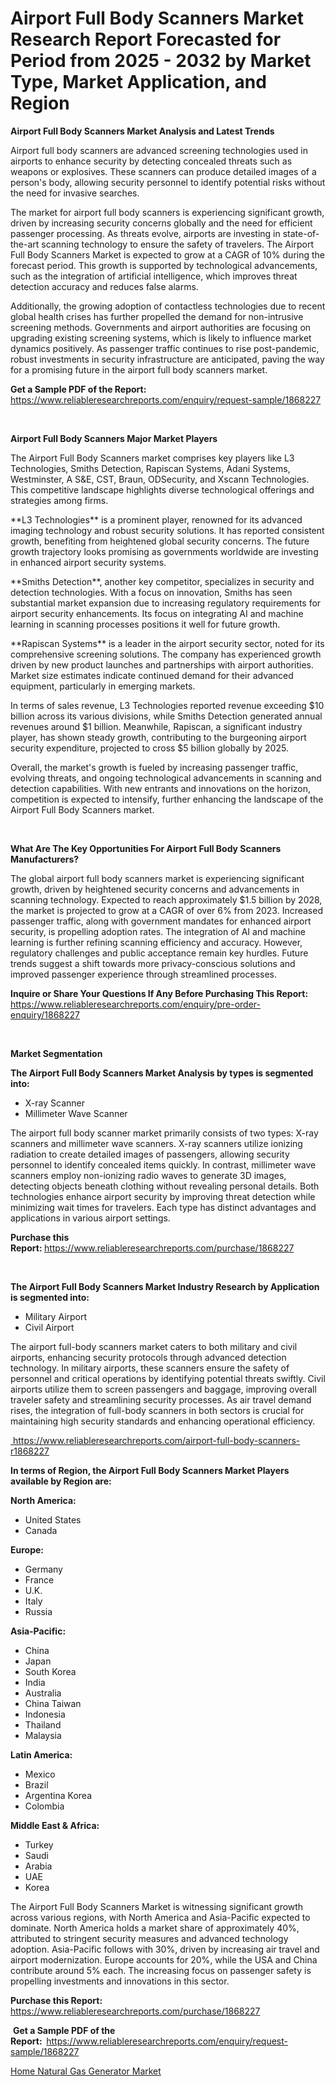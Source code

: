<p><h1>Airport Full Body Scanners Market Research Report Forecasted for Period from 2025 -  2032 by Market Type, Market Application, and Region</h1></p><p><strong>Airport Full Body Scanners Market Analysis and Latest Trends</strong></p>
<p><p>Airport full body scanners are advanced screening technologies used in airports to enhance security by detecting concealed threats such as weapons or explosives. These scanners can produce detailed images of a person's body, allowing security personnel to identify potential risks without the need for invasive searches.</p><p>The market for airport full body scanners is experiencing significant growth, driven by increasing security concerns globally and the need for efficient passenger processing. As threats evolve, airports are investing in state-of-the-art scanning technology to ensure the safety of travelers. The Airport Full Body Scanners Market is expected to grow at a CAGR of 10% during the forecast period. This growth is supported by technological advancements, such as the integration of artificial intelligence, which improves threat detection accuracy and reduces false alarms.</p><p>Additionally, the growing adoption of contactless technologies due to recent global health crises has further propelled the demand for non-intrusive screening methods. Governments and airport authorities are focusing on upgrading existing screening systems, which is likely to influence market dynamics positively. As passenger traffic continues to rise post-pandemic, robust investments in security infrastructure are anticipated, paving the way for a promising future in the airport full body scanners market.</p></p>
<p><strong>Get a Sample PDF of the Report:&nbsp;</strong> <a href="https://www.reliableresearchreports.com/enquiry/request-sample/1868227?utm_campaign=2275&utm_medium=2&utm_source=Github&utm_content=ia&utm_term=10042025&utm_id=airport-full-body-scanners">https://www.reliableresearchreports.com/enquiry/request-sample/1868227</a></p>
<p>&nbsp;</p>
<p><strong>Airport Full Body Scanners Major Market Players</strong></p>
<p><p>The Airport Full Body Scanners market comprises key players like L3 Technologies, Smiths Detection, Rapiscan Systems, Adani Systems, Westminster, A S&E, CST, Braun, ODSecurity, and Xscann Technologies. This competitive landscape highlights diverse technological offerings and strategies among firms.</p><p>**L3 Technologies** is a prominent player, renowned for its advanced imaging technology and robust security solutions. It has reported consistent growth, benefiting from heightened global security concerns. The future growth trajectory looks promising as governments worldwide are investing in enhanced airport security systems.</p><p>**Smiths Detection**, another key competitor, specializes in security and detection technologies. With a focus on innovation, Smiths has seen substantial market expansion due to increasing regulatory requirements for airport security enhancements. Its focus on integrating AI and machine learning in scanning processes positions it well for future growth.</p><p>**Rapiscan Systems** is a leader in the airport security sector, noted for its comprehensive screening solutions. The company has experienced growth driven by new product launches and partnerships with airport authorities. Market size estimates indicate continued demand for their advanced equipment, particularly in emerging markets.</p><p>In terms of sales revenue, L3 Technologies reported revenue exceeding $10 billion across its various divisions, while Smiths Detection generated annual revenues around $1 billion. Meanwhile, Rapiscan, a significant industry player, has shown steady growth, contributing to the burgeoning airport security expenditure, projected to cross $5 billion globally by 2025.</p><p>Overall, the market's growth is fueled by increasing passenger traffic, evolving threats, and ongoing technological advancements in scanning and detection capabilities. With new entrants and innovations on the horizon, competition is expected to intensify, further enhancing the landscape of the Airport Full Body Scanners market.</p></p>
<p>&nbsp;</p>
<p><strong>What Are The Key Opportunities For Airport Full Body Scanners Manufacturers?</strong></p>
<p><p>The global airport full body scanners market is experiencing significant growth, driven by heightened security concerns and advancements in scanning technology. Expected to reach approximately $1.5 billion by 2028, the market is projected to grow at a CAGR of over 6% from 2023. Increased passenger traffic, along with government mandates for enhanced airport security, is propelling adoption rates. The integration of AI and machine learning is further refining scanning efficiency and accuracy. However, regulatory challenges and public acceptance remain key hurdles. Future trends suggest a shift towards more privacy-conscious solutions and improved passenger experience through streamlined processes.</p></p>
<p><strong>Inquire or Share Your Questions If Any Before Purchasing This Report:</strong> <a href="https://www.reliableresearchreports.com/enquiry/pre-order-enquiry/1868227?utm_campaign=2275&utm_medium=2&utm_source=Github&utm_content=ia&utm_term=10042025&utm_id=airport-full-body-scanners">https://www.reliableresearchreports.com/enquiry/pre-order-enquiry/1868227</a></p>
<p>&nbsp;</p>
<p><strong>Market Segmentation</strong></p>
<p><strong>The Airport Full Body Scanners Market Analysis by types is segmented into:</strong></p>
<p><ul><li>X-ray Scanner</li><li>Millimeter Wave Scanner</li></ul></p>
<p><p>The airport full body scanner market primarily consists of two types: X-ray scanners and millimeter wave scanners. X-ray scanners utilize ionizing radiation to create detailed images of passengers, allowing security personnel to identify concealed items quickly. In contrast, millimeter wave scanners employ non-ionizing radio waves to generate 3D images, detecting objects beneath clothing without revealing personal details. Both technologies enhance airport security by improving threat detection while minimizing wait times for travelers. Each type has distinct advantages and applications in various airport settings.</p></p>
<p><strong>Purchase this Report:&nbsp;</strong><a href="https://www.reliableresearchreports.com/purchase/1868227?utm_campaign=2275&utm_medium=2&utm_source=Github&utm_content=ia&utm_term=10042025&utm_id=airport-full-body-scanners">https://www.reliableresearchreports.com/purchase/1868227</a></p>
<p>&nbsp;</p>
<p><strong>The Airport Full Body Scanners Market Industry Research by Application is segmented into:</strong></p>
<p><ul><li>Military Airport</li><li>Civil Airport</li></ul></p>
<p><p>The airport full-body scanners market caters to both military and civil airports, enhancing security protocols through advanced detection technology. In military airports, these scanners ensure the safety of personnel and critical operations by identifying potential threats swiftly. Civil airports utilize them to screen passengers and baggage, improving overall traveler safety and streamlining security processes. As air travel demand rises, the integration of full-body scanners in both sectors is crucial for maintaining high security standards and enhancing operational efficiency.</p></p>
<p><a href="https://www.reliableresearchreports.com/airport-full-body-scanners-r1868227?utm_campaign=2275&utm_medium=2&utm_source=Github&utm_content=ia&utm_term=10042025&utm_id=airport-full-body-scanners">&nbsp;https://www.reliableresearchreports.com/airport-full-body-scanners-r1868227</a></p>
<p><strong>In terms of Region, the Airport Full Body Scanners Market Players available by Region are:</strong></p>
<p>
    <p> <strong> North America: </strong>
        <ul>
            <li>United States</li>
            <li>Canada</li>
        </ul>
        </p> 
    <p> <strong> Europe: </strong>
        <ul>
            <li>Germany</li>
            <li>France</li>
            <li>U.K.</li>
            <li>Italy</li>
            <li>Russia</li>
        </ul>
        </p> 
    <p> <strong> Asia-Pacific: </strong>
        <ul>
            <li>China</li>
            <li>Japan</li>
            <li>South Korea</li>
            <li>India</li>
            <li>Australia</li>
            <li>China Taiwan</li>
            <li>Indonesia</li>
            <li>Thailand</li>
            <li>Malaysia</li>
        </ul>
        </p> 
    <p> <strong> Latin America: </strong>
        <ul>
            <li>Mexico</li>
            <li>Brazil</li>
            <li>Argentina Korea</li>
            <li>Colombia</li>
        </ul>
        </p> 
    <p> <strong> Middle East & Africa: </strong>
        <ul>
            <li>Turkey</li>
            <li>Saudi</li>
            <li>Arabia</li>
            <li>UAE</li>
            <li>Korea</li>
        </ul>
    </p>
    </p>
<p><p>The Airport Full Body Scanners Market is witnessing significant growth across various regions, with North America and Asia-Pacific expected to dominate. North America holds a market share of approximately 40%, attributed to stringent security measures and advanced technology adoption. Asia-Pacific follows with 30%, driven by increasing air travel and airport modernization. Europe accounts for 20%, while the USA and China contribute around 5% each. The increasing focus on passenger safety is propelling investments and innovations in this sector.</p></p>
<p><strong>Purchase this Report: </strong><a href="https://www.reliableresearchreports.com/purchase/1868227?utm_campaign=2275&utm_medium=2&utm_source=Github&utm_content=ia&utm_term=10042025&utm_id=airport-full-body-scanners">https://www.reliableresearchreports.com/purchase/1868227</a></p>
<p>&nbsp;<strong>Get a Sample PDF of the Report:&nbsp;&nbsp;</strong><a href="https://www.reliableresearchreports.com/enquiry/request-sample/1868227?utm_campaign=2275&utm_medium=2&utm_source=Github&utm_content=ia&utm_term=10042025&utm_id=airport-full-body-scanners">https://www.reliableresearchreports.com/enquiry/request-sample/1868227</a></p>
<p><strong></strong></p>
<p><p><a href="https://github.com/rndwazeri/Market-Research-Report-List-1/blob/main/home-natural-gas-generator-market.md?utm_campaign=2275&utm_medium=2&utm_source=Github&utm_content=ia&utm_term=10042025&utm_id=airport-full-body-scanners">Home Natural Gas Generator Market</a></p></p>